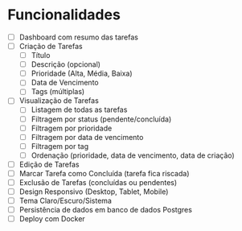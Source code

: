# Funcionalidades

- [ ] Dashboard com resumo das tarefas
- [ ] Criação de Tarefas
    - [ ] Título
    - [ ] Descrição (opcional)
    - [ ] Prioridade (Alta, Média, Baixa)
    - [ ] Data de Vencimento
    - [ ] Tags (múltiplas)
- [ ] Visualização de Tarefas
    - [ ] Listagem de todas as tarefas
    - [ ] Filtragem por status (pendente/concluída)
    - [ ] Filtragem por prioridade
    - [ ] Filtragem por data de vencimento
    - [ ] Filtragem por tag
    - [ ] Ordenação (prioridade, data de vencimento, data de criação)
- [ ] Edição de Tarefas
- [ ] Marcar Tarefa como Concluída (tarefa fica riscada)
- [ ] Exclusão de Tarefas (concluídas ou pendentes)
- [ ] Design Responsivo (Desktop, Tablet, Mobile)
- [ ] Tema Claro/Escuro/Sistema
- [ ] Persistência de dados em banco de dados Postgres
- [ ] Deploy com Docker 